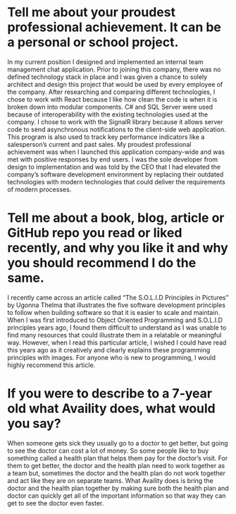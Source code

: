 # Tell me about your proudest professional achievement.  It can be a personal or school project.

In my current position I designed and implemented an internal team management chat application. Prior to joining this company, there was no defined technology stack in place and I was given a chance to solely architect and design this project that would be used by every employee of the company. After researching and comparing different technologies, I chose to work with React because I like how clean the code is when it is broken down into modular components. C# and SQL Server were used because of interoperability with the existing technologies used at the company. I chose to work with the SignalR library because it allows server code to send asynchronous notifications to the client-side web application. This program is also used to track key performance indicators like a salesperson’s current and past sales.
My proudest professional achievement was when I launched this application company-wide and was met with positive responses by end users. I was the sole developer from design to implementation and was told by the CEO that I had elevated the company’s software development environment by replacing their outdated technologies with modern technologies that could deliver the requirements of modern processes.


# Tell me about a book, blog, article or GitHub repo you read or liked recently, and why you like it and why you should recommend I do the same.

I recently came across an article called “The S.O.L.I.D Principles in Pictures” by Ugonna Thelma that illustrates the five software development principles to follow when building software so that it is easier to scale and maintain. When I was first introduced to Object Oriented Programming and S.O.L.I.D principles years ago, I found them difficult to understand as I was unable to find many resources that could illustrate them in a relatable or meaningful way. However, when I read this particular article, I wished I could have read this years ago as it creatively and clearly explains these programming principles with images. For anyone who is new to programming, I would highly recommend this article.


# If you were to describe to a 7-year old what Availity does, what would you say?

When someone gets sick they usually go to a doctor to get better, but going to see the doctor can cost a lot of money. So some people like to buy something called a health plan that helps them pay for the doctor’s visit. For them to get better, the doctor and the health plan need to work together as a team
but, sometimes the doctor and the health plan do not work together and act like they are on separate teams. What Availity does is bring the doctor and the health plan together by making sure both the health plan and doctor can quickly get all of the important information so that way they can get to see the doctor even faster.
